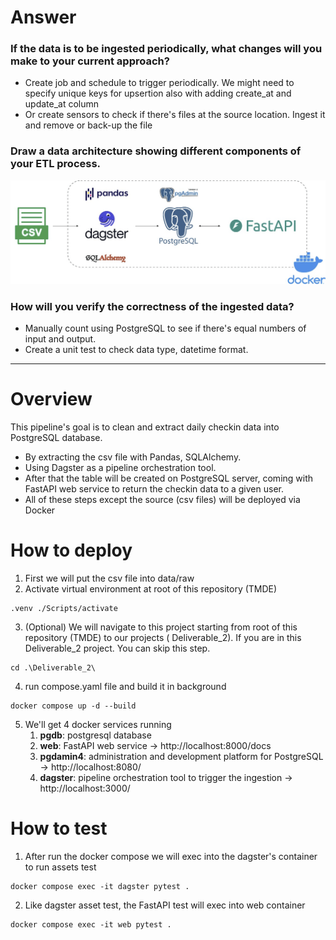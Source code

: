 # Answer

### If the data is to be ingested periodically, what changes will you make to your current approach?

- Create job and schedule to trigger periodically. We might need to specify unique keys for upsertion also with adding
  create_at and update_at column
- Or create sensors to check if there's files at the source location. Ingest it and remove or back-up the file

### Draw a data architecture showing different components of your ETL process.

![diagram.png](diagram.png)

### How will you verify the correctness of the ingested data?

- Manually count using PostgreSQL to see if there's equal numbers of input and output.
- Create a unit test to check data type, datetime format.

---

# Overview

This pipeline's goal is to clean and extract daily checkin data into PostgreSQL database.

- By extracting the csv file with Pandas, SQLAlchemy.
- Using Dagster as a pipeline orchestration tool.
- After that the table will be created on PostgreSQL server, coming with FastAPI web service to return the checkin data
  to a given user.
- All of these steps except the source (csv files) will be deployed via Docker

# How to deploy

1. First we will put the csv file into data/raw
2. Activate virtual environment at root of this repository (TMDE)

```commandline
.venv ./Scripts/activate
```

3. (Optional) We will navigate to this project starting from root of this repository (TMDE) to our projects (
   Deliverable_2). If you are in this Deliverable_2 project. You can skip this step.

```commandline
cd .\Deliverable_2\
```

4. run compose.yaml file and build it in background

```commandline
docker compose up -d --build
```

5. We'll get 4 docker services running
    1. **pgdb**: postgresql database
    2. **web**: FastAPI web service -> http://localhost:8000/docs
    3. **pgdamin4**: administration and development platform for PostgreSQL -> http://localhost:8080/
    4. **dagster**: pipeline orchestration tool to trigger the ingestion -> http://localhost:3000/

# How to test

1. After run the docker compose we will exec into the dagster's container to run assets test

```commandline
docker compose exec -it dagster pytest .
```

2. Like dagster asset test, the FastAPI test will exec into web container
```commandline
docker compose exec -it web pytest .
```
